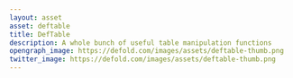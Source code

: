 ```yaml
---
layout: asset
asset: deftable
title: DefTable
description: A whole bunch of useful table manipulation functions
opengraph_image: https://defold.com/images/assets/deftable-thumb.png
twitter_image: https://defold.com/images/assets/deftable-thumb.png
---
```

